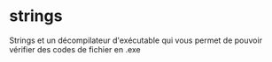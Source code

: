 # strings
Strings et un décompilateur d'exécutable qui vous permet de pouvoir vérifier des codes de fichier en .exe 
